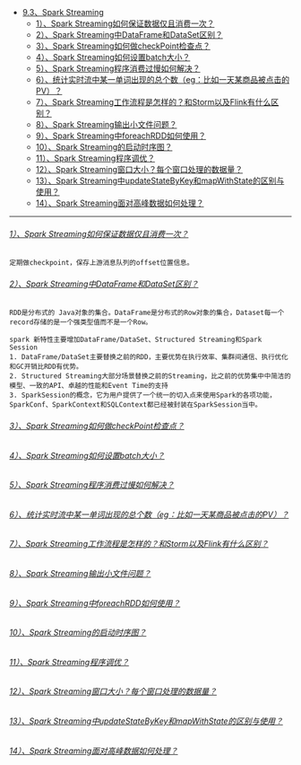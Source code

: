 * [9.3、Spark Streaming](bigdata-project/src/main/doc/sparkstreaming.md)
    - [1）、Spark Streaming如何保证数据仅且消费一次？]()
    - [2）、Spark Streaming中DataFrame和DataSet区别？]()
    - [3）、Spark Streaming如何做checkPoint检查点？]()
    - [4）、Spark Streaming如何设置batch大小？]()
    - [5）、Spark Streaming程序消费过慢如何解决？]()
    - [6）、统计实时流中某一单词出现的总个数（eg：比如一天某商品被点击的PV）？]()
    - [7）、Spark Streaming工作流程是怎样的？和Storm以及Flink有什么区别？]()
    - [8）、Spark Streaming输出小文件问题？]()
    - [9）、Spark Streaming中foreachRDD如何使用？]()
    - [10）、Spark Streaming的启动时序图？]()
    - [11）、Spark Streaming程序调优？]()
    - [12）、Spark Streaming窗口大小？每个窗口处理的数据量？]()
    - [13）、Spark Streaming中updateStateByKey和mapWithState的区别与使用？]()
    - [14）、Spark Streaming面对高峰数据如何处理？]()

---
###### [1）、Spark Streaming如何保证数据仅且消费一次？]()
    定期做checkpoint，保存上游消息队列的offset位置信息。

###### [2）、Spark Streaming中DataFrame和DataSet区别？]()
    RDD是分布式的 Java对象的集合。DataFrame是分布式的Row对象的集合，Dataset每一个record存储的是一个强类型值而不是一个Row。
    
    spark 新特性主要增加DataFrame/DataSet、Structured Streaming和Spark Session
    1. DataFrame/DataSet主要替换之前的RDD，主要优势在执行效率、集群间通信、执行优化和GC开销比RDD有优势。
    2. Structured Streaming大部分场景替换之前的Streaming，比之前的优势集中中简洁的模型、一致的API、卓越的性能和Event Time的支持
    3. SparkSession的概念，它为用户提供了一个统一的切入点来使用Spark的各项功能，SparkConf、SparkContext和SQLContext都已经被封装在SparkSession当中。

###### [3）、Spark Streaming如何做checkPoint检查点？]()
###### [4）、Spark Streaming如何设置batch大小？]()
###### [5）、Spark Streaming程序消费过慢如何解决？]()
###### [6）、统计实时流中某一单词出现的总个数（eg：比如一天某商品被点击的PV）？]()
###### [7）、Spark Streaming工作流程是怎样的？和Storm以及Flink有什么区别？]()
###### [8）、Spark Streaming输出小文件问题？]()
###### [9）、Spark Streaming中foreachRDD如何使用？]()
###### [10）、Spark Streaming的启动时序图？]()
###### [11）、Spark Streaming程序调优？]()
###### [12）、Spark Streaming窗口大小？每个窗口处理的数据量？]()
###### [13）、Spark Streaming中updateStateByKey和mapWithState的区别与使用？]()
###### [14）、Spark Streaming面对高峰数据如何处理？]()
